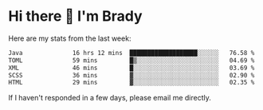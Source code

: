 # Hi there 👋 I'm Brady

Here are my stats from the last week:
<!--START_SECTION:waka-->

```txt
Java              16 hrs 12 mins  ███████████████████░░░░░░   76.58 %
TOML              59 mins         █▒░░░░░░░░░░░░░░░░░░░░░░░   04.69 %
XML               46 mins         █░░░░░░░░░░░░░░░░░░░░░░░░   03.69 %
SCSS              36 mins         ▓░░░░░░░░░░░░░░░░░░░░░░░░   02.90 %
HTML              29 mins         ▓░░░░░░░░░░░░░░░░░░░░░░░░   02.35 %
```

<!--END_SECTION:waka-->

If I haven't responded in a few days, please email me directly. 
